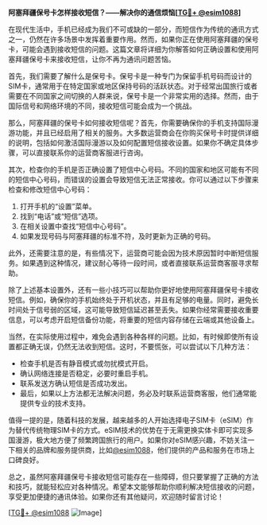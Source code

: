 **阿塞拜疆保号卡怎样接收短信？——解决你的通信烦恼[[TG💪+ @esim1088](https://t.me/s/esim1088)]**

在现代生活中，手机已经成为我们不可或缺的一部分，而短信作为传统的通讯方式之一，仍然在许多场景中发挥着重要作用。然而，如果你正在使用阿塞拜疆的保号卡，可能会遇到接收短信的问题。这篇文章将详细为你解答如何正确设置和使用阿塞拜疆保号卡来接收短信，让你不再为通讯问题苦恼。

首先，我们需要了解什么是保号卡。保号卡是一种专门为保留手机号码而设计的SIM卡，通常用于在特定国家或地区保持号码的活跃状态。对于经常出国旅行或者需要在不同国家之间切换的人群来说，保号卡是一个非常实用的选择。然而，由于国际信号和网络环境的不同，接收短信可能会成为一个挑战。

那么，阿塞拜疆的保号卡如何接收短信呢？首先，你需要确保你的手机支持国际漫游功能，并且已经启用了相关的服务。大多数运营商会在你购买保号卡时提供详细的说明，包括如何激活国际漫游以及如何配置短信接收设置。如果你不确定具体步骤，可以直接联系你的运营商客服进行咨询。

其次，检查你的手机是否正确设置了短信中心号码。不同的国家和地区可能有不同的短信中心号码，而错误的设置会导致短信无法正常接收。你可以通过以下步骤来检查和修改短信中心号码：

1. 打开手机的“设置”菜单。
2. 找到“电话”或“短信”选项。
3. 在相关设置中查找“短信中心号码”。
4. 如果发现号码与阿塞拜疆的标准不符，及时更新为正确的号码。

此外，还需要注意的是，有些情况下，运营商可能会因为技术原因暂时中断短信服务。如果遇到这种情况，建议耐心等待一段时间，或者直接联系运营商客服寻求帮助。

除了上述基本设置外，还有一些小技巧可以帮助你更好地使用阿塞拜疆保号卡接收短信。例如，确保你的手机始终处于开机状态，并且有足够的电量。同时，避免长时间处于信号弱的区域，这可能导致短信延迟甚至丢失。如果你经常需要接收重要信息，可以考虑开启短信备份功能，将重要的短信内容存储在云端或其他设备上。

当然，在实际使用过程中，难免会遇到各种各样的问题。比如，有时候即使所有设置都正确无误，仍然无法收到短信。这时，不要慌张，可以尝试以下几种方法：

- 检查手机是否有静音模式或勿扰模式开启。
- 确认网络连接是否稳定，必要时重启手机。
- 联系发送方确认短信是否成功发出。
- 最后，如果以上方法都无法解决问题，务必及时联系运营商客服，他们通常能提供专业的技术支持。

值得一提的是，随着科技的发展，越来越多的人开始选择电子SIM卡（eSIM）作为替代传统物理SIM卡的方式。eSIM技术的优势在于无需更换实体卡即可实现多国漫游，极大地方便了频繁跨国旅行的用户。如果你对eSIM感兴趣，不妨关注一下相关的品牌和服务提供商，比如[@esim1088](https://t.me/s/esim1088)，他们提供的产品和服务在市场上口碑良好。

总之，虽然阿塞拜疆保号卡接收短信可能存在一些障碍，但只要掌握了正确的方法和技巧，就能轻松应对各种情况。希望本文能够帮助你顺利解决短信接收的问题，享受更加便捷的通讯体验。如果你还有其他疑问，欢迎随时留言讨论！

[[TG💪+ @esim1088](https://t.me/s/esim1088) ![Image](https://i.postimg.cc/4NQfJmqS/Snipaste-2025-05-13-00-14-12.png)]